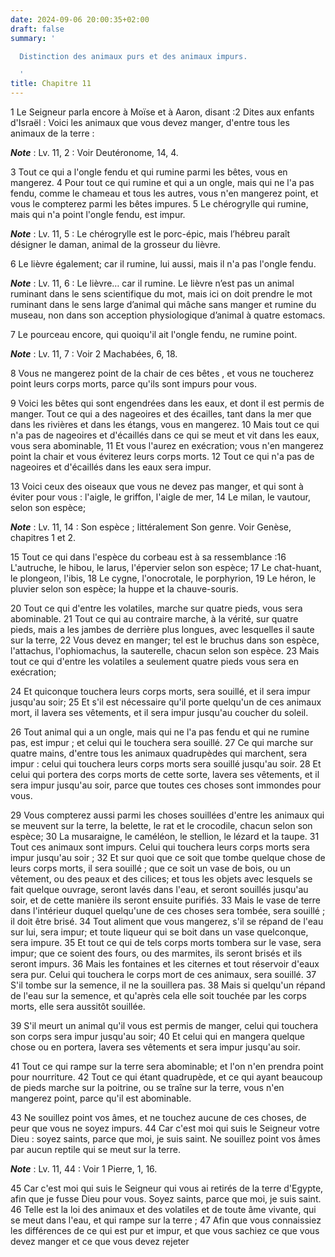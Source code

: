 ```yaml
---
date: 2024-09-06 20:00:35+02:00
draft: false
summary: '

  Distinction des animaux purs et des animaux impurs.

  '
title: Chapitre 11
---
```





1 Le Seigneur parla encore à Moïse et à Aaron, disant :2 Dites aux enfants d'Israël : Voici les animaux que vous devez manger, d'entre tous les animaux de la terre :

***Note*** :  Lv. 11, 2 : Voir Deutéronome, 14, 4.


3 Tout ce qui a l'ongle fendu et qui rumine parmi les bêtes, vous en mangerez. 4 Pour tout ce qui rumine et qui a un ongle, mais qui ne l'a pas fendu, comme le chameau et tous les autres, vous n'en mangerez point, et vous le compterez parmi les bêtes impures. 5 Le chérogrylle qui rumine, mais qui n'a point l'ongle fendu, est impur.

***Note*** :  Lv. 11, 5 : Le chérogrylle est le porc-épic, mais l’hébreu paraît désigner le daman, animal de la grosseur du lièvre.

6 Le lièvre également; car il rumine, lui aussi, mais il n'a pas l'ongle fendu.

***Note*** :  Lv. 11, 6 : Le lièvre… car il rumine. Le lièvre n’est pas un animal ruminant dans le sens scientifique du mot, mais ici on doit prendre le mot ruminant dans le sens large d’animal qui mâche sans manger et rumine du museau, non dans son acception physiologique d’animal à quatre estomacs.

7 Le pourceau encore, qui quoiqu'il ait l'ongle fendu, ne rumine point.

***Note*** :  Lv. 11, 7 : Voir 2 Machabées, 6, 18.

8 Vous ne mangerez point de la chair de ces bêtes , et vous ne toucherez point leurs corps morts, parce qu'ils sont impurs pour vous.


9 Voici les bêtes qui sont engendrées dans les eaux, et dont il est permis de manger. Tout ce qui a des nageoires et des écailles, tant dans la mer que dans les rivières et dans les étangs, vous en mangerez. 10 Mais tout ce qui n'a pas de nageoires et d'écaillés dans ce qui se meut et vit dans les eaux, vous sera abominable, 11 Et vous l'aurez en exécration; vous n'en mangerez point la chair et vous éviterez leurs corps morts. 12 Tout ce qui n'a pas de nageoires et d'écaillés dans les eaux sera impur.


13 Voici ceux des oiseaux que vous ne devez pas manger, et qui sont à éviter pour vous : l'aigle, le griffon, l'aigle de mer, 14 Le milan, le vautour, selon son espèce;

***Note*** :  Lv. 11, 14 : Son espèce ; littéralement Son genre. Voir Genèse, chapitres 1 et 2.

15 Tout ce qui dans l'espèce du corbeau est à sa ressemblance :16 L'autruche, le hibou, le larus, l'épervier selon son espèce; 17 Le chat-huant, le plongeon, l'ibis, 18 Le cygne, l'onocrotale, le porphyrion, 19 Le héron, le pluvier selon son espèce; la huppe et la chauve-souris.


20 Tout ce qui d'entre les volatiles, marche sur quatre pieds, vous sera abominable. 21 Tout ce qui au contraire marche, à la vérité, sur quatre pieds, mais a les jambes de derrière plus longues, avec lesquelles il saute sur la terre, 22 Vous devez en manger; tel est le bruchus dans son espèce, l'attachus, l'ophiomachus, la sauterelle, chacun selon son espèce. 23 Mais tout ce qui d'entre les volatiles a seulement quatre pieds vous sera en exécration;


24 Et quiconque touchera leurs corps morts, sera souillé, et il sera impur jusqu'au soir; 25 Et s'il est nécessaire qu'il porte quelqu'un de ces animaux mort, il lavera ses vêtements, et il sera impur jusqu'au coucher du soleil.


26 Tout animal qui a un ongle, mais qui ne l'a pas fendu et qui ne rumine pas, est impur ; et celui qui le touchera sera souillé. 27 Ce qui marche sur quatre mains, d'entre tous les animaux quadrupèdes qui marchent, sera impur : celui qui touchera leurs corps morts sera souillé jusqu'au soir. 28 Et celui qui portera des corps morts de cette sorte, lavera ses vêtements, et il sera impur jusqu'au soir, parce que toutes ces choses sont immondes pour vous.


29 Vous compterez aussi parmi les choses souillées d'entre les animaux qui se meuvent sur la terre, la belette, le rat et le crocodile, chacun selon son espèce; 30 La musaraigne, le caméléon, le stellion, le lézard et la taupe. 31 Tout ces animaux sont impurs. Celui qui touchera leurs corps morts sera impur jusqu'au soir ; 32 Et sur quoi que ce soit que tombe quelque chose de leurs corps morts, il sera souillé ; que ce soit un vase de bois, ou un vêtement, ou des peaux et des cilices; et tous les objets avec lesquels se fait quelque ouvrage, seront lavés dans l'eau, et seront souillés jusqu'au soir, et de cette manière ils seront ensuite purifiés. 33 Mais le vase de terre dans l'intérieur duquel quelqu'une de ces choses sera tombée, sera souillé ; il doit être brisé. 34 Tout aliment que vous mangerez, s'il se répand de l'eau sur lui, sera impur; et toute liqueur qui se boit dans un vase quelconque, sera impure. 35 Et tout ce qui de tels corps morts tombera sur le vase, sera impur; que ce soient des fours, ou des
marmites, ils seront brisés et ils seront impurs. 36 Mais les fontaines et les citernes et tout réservoir d'eaux sera pur. Celui qui touchera le corps mort de ces animaux, sera souillé. 37 S'il tombe sur la semence, il ne la souillera pas. 38 Mais si quelqu'un répand de l'eau sur la semence, et qu'après cela elle soit touchée par les corps morts, elle sera aussitôt souillée.


39 S'il meurt un animal qu'il vous est permis de manger, celui qui touchera son corps sera impur jusqu'au soir; 40 Et celui qui en mangera quelque chose ou en portera, lavera ses vêtements et sera impur jusqu'au soir.


41 Tout ce qui rampe sur la terre sera abominable; et l'on n'en prendra point pour nourriture. 42 Tout ce qui étant quadrupède, et ce qui ayant beaucoup de pieds marche sur la poitrine, ou se traîne sur la terre, vous n'en mangerez point, parce qu'il est abominable.


43 Ne souillez point vos âmes, et ne touchez aucune de ces choses, de peur que vous ne soyez impurs. 44 Car c'est moi qui suis le Seigneur votre Dieu : soyez saints, parce que moi, je suis saint. Ne souillez point vos âmes par aucun reptile qui se meut sur la terre.

***Note*** :  Lv. 11, 44 : Voir 1 Pierre, 1, 16.

45 Car c'est moi qui suis le Seigneur qui vous ai retirés de la terre d'Egypte, afin que je fusse Dieu pour vous. Soyez saints, parce que moi, je suis saint. 46 Telle est la loi des animaux et des volatiles et de toute âme vivante, qui se meut dans l'eau, et qui rampe sur la terre ; 47 Afin que vous connaissiez les différences de ce qui est pur et impur, et que vous sachiez ce que vous devez manger et ce que vous devez rejeter

